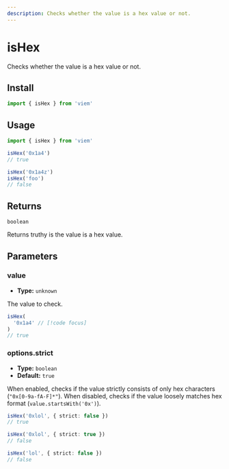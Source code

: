 ```yaml
---
description: Checks whether the value is a hex value or not.
---
```


# isHex

Checks whether the value is a hex value or not.

## Install

```ts
import { isHex } from 'viem'
```

## Usage

```ts
import { isHex } from 'viem'

isHex('0x1a4')
// true

isHex('0x1a4z')
isHex('foo')
// false
```

## Returns

`boolean`

Returns truthy is the value is a hex value.

## Parameters

### value

- **Type:** `unknown`

The value to check.

```ts
isHex(
  '0x1a4' // [!code focus]
)
// true
```

### options.strict

- **Type:** `boolean`
- **Default:** `true`

When enabled, checks if the value strictly consists of only hex characters (`"0x[0-9a-fA-F]*"`).
When disabled, checks if the value loosely matches hex format (`value.startsWith('0x')`).

```ts
isHex('0xlol', { strict: false })
// true

isHex('0xlol', { strict: true })
// false

isHex('lol', { strict: false })
// false
```